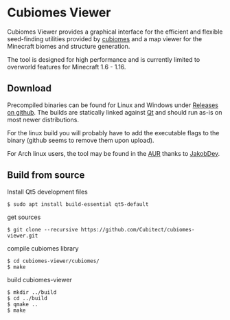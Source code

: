 # Cubiomes Viewer

Cubiomes Viewer provides a graphical interface for the efficient and flexible seed-finding utilities provided by [cubiomes](https://github.com/Cubitect/cubiomes) and a map viewer for the Minecraft biomes and structure generation.

The tool is designed for high performance and is currently limited to overworld features for Minecraft 1.6 - 1.16.


## Download

Precompiled binaries can be found for Linux and Windows under [Releases on github](https://github.com/Cubitect/cubiomes-viewer/releases). The builds are statically linked against [Qt](https://www.qt.io) and should run as-is on most newer distributions.

For the linux build you will probably have to add the executable flags to the binary (github seems to remove them upon upload).

For Arch linux users, the tool may be found in the [AUR](https://aur.archlinux.org/packages/cubiomes-viewer/) thanks to [JakobDev](https://github.com/JakobDev).


## Build from source

Install Qt5 development files
```
$ sudo apt install build-essential qt5-default
```
get sources
```
$ git clone --recursive https://github.com/Cubitect/cubiomes-viewer.git
```
compile cubiomes library
```
$ cd cubiomes-viewer/cubiomes/
$ make
```
build cubiomes-viewer
```
$ mkdir ../build
$ cd ../build
$ qmake ..
$ make
```

